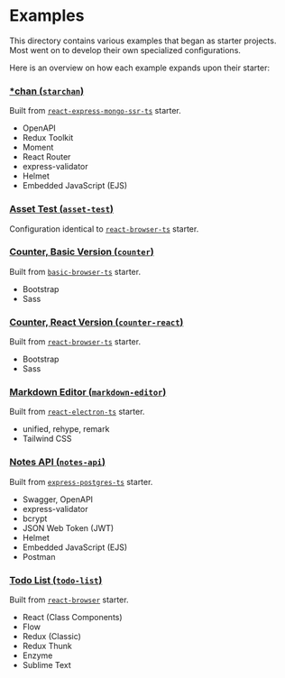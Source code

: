 # Examples

This directory contains various examples that began as starter projects. Most went on to develop their own specialized configurations.

Here is an overview on how each example expands upon their starter:

### [\*chan (`starchan`)](./starchan/)

Built from [`react-express-mongo-ssr-ts`](../starters/react-express-mongo-ssr-ts/) starter.

-   OpenAPI
-   Redux Toolkit
-   Moment
-   React Router
-   express-validator
-   Helmet
-   Embedded JavaScript (EJS)

### [Asset Test (`asset-test`)](./asset-test/)

Configuration identical to [`react-browser-ts`](../starters/react-browser-ts/) starter.

### [Counter, Basic Version (`counter`)](./counter/)

Built from [`basic-browser-ts`](../starters/basic-browser-ts/) starter.

-   Bootstrap
-   Sass

### [Counter, React Version (`counter-react`)](./counter-react/)

Built from [`react-browser-ts`](../starters/react-browser-ts/) starter.

-   Bootstrap
-   Sass

### [Markdown Editor (`markdown-editor`)](./markdown-editor/)

Built from [`react-electron-ts`](../starters/react-electron-ts/) starter.

-   unified, rehype, remark
-   Tailwind CSS

### [Notes API (`notes-api`)](./notes-api/)

Built from [`express-postgres-ts`](../starters/express-postgres-ts/) starter.

-   Swagger, OpenAPI
-   express-validator
-   bcrypt
-   JSON Web Token (JWT)
-   Helmet
-   Embedded JavaScript (EJS)
-   Postman

### [Todo List (`todo-list`)](./todo-list/)

Built from [`react-browser`](../starters/react-browser/) starter.

-   React (Class Components)
-   Flow
-   Redux (Classic)
-   Redux Thunk
-   Enzyme
-   Sublime Text
